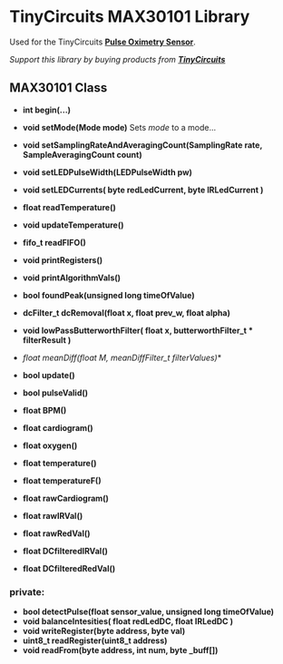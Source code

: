 # TinyCircuits MAX30101 Library

Used for the TinyCircuits **[Pulse Oximetry Sensor](https://tinycircuits.com/collections/processors/products/tinyzero-processor?variant=21137366515796)**.

*Support this library by buying products from **[TinyCircuits](https://tinycircuits.com/)***


## MAX30101 Class

* **int begin(...)**
* **void setMode(Mode mode)** Sets *mode* to a mode...
* **void setSamplingRateAndAveragingCount(SamplingRate rate, SampleAveragingCount count)** 
* **void setLEDPulseWidth(LEDPulseWidth pw)**
* **void setLEDCurrents( byte redLedCurrent, byte IRLedCurrent )**
* **float readTemperature()**
* **void updateTemperature()**
* **fifo_t readFIFO()**
* **void printRegisters()**
* **void printAlgorithmVals()**
* **bool foundPeak(unsigned long timeOfValue)**

* **dcFilter_t dcRemoval(float x, float prev_w, float alpha)**
* **void lowPassButterworthFilter( float x, butterworthFilter_t * filterResult )**
* **float meanDiff(float M, meanDiffFilter_t* filterValues)**

* **bool update()**
* **bool pulseValid()**
* **float BPM()**
* **float cardiogram()**
* **float oxygen()**
* **float temperature()**
* **float temperatureF()**
    
* **float rawCardiogram()**
* **float rawIRVal()**
* **float rawRedVal()**
* **float DCfilteredIRVal()**
* **float DCfilteredRedVal()**

### **private:**
* **bool detectPulse(float sensor_value, unsigned long timeOfValue)**
* **void balanceIntesities( float redLedDC, float IRLedDC )**
* **void writeRegister(byte address, byte val)**
* **uint8_t readRegister(uint8_t address)**
* **void readFrom(byte address, int num, byte _buff[])**


